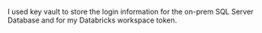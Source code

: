 I used key vault to store the login information for the on-prem SQL Server Database and for my Databricks workspace token.
